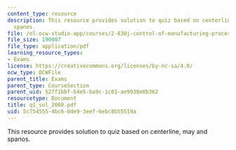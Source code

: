 ```yaml
---
content_type: resource
description: This resource provides solution to quiz based on centerline, may and
  spanos.
file: /ol-ocw-studio-app/courses/2-830j-control-of-manufacturing-processes-sma-6303-spring-2008/5c7545554bc60de93eef6ebc8b55519a_q1_sol_2008.pdf
file_size: 190087
file_type: application/pdf
learning_resource_types:
- Exams
license: https://creativecommons.org/licenses/by-nc-sa/4.0/
ocw_type: OCWFile
parent_title: Exams
parent_type: CourseSection
parent_uid: 527f1bbf-b4e5-ba9c-1c01-ae9938e0b362
resourcetype: Document
title: q1_sol_2008.pdf
uid: 5c754555-4bc6-0de9-3eef-6ebc8b55519a
---
```

This resource provides solution to quiz based on centerline, may and spanos.